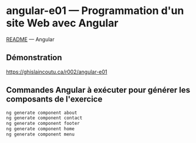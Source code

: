 # angular-e01 &mdash; Programmation d'un site Web avec Angular
[README](../README.md) &mdash; Angular

## Démonstration
https://ghislaincoutu.ca/r002/angular-e01

## Commandes Angular à exécuter pour générer les composants de l'exercice
```sh
ng generate component about
ng generate component contact
ng generate component footer
ng generate component home
ng generate component menu
```
